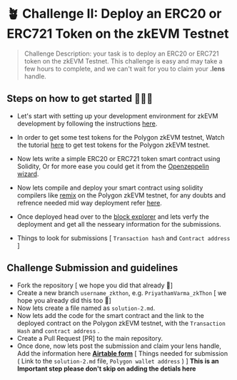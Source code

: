 
# 🪴 Challenge II: Deploy an ERC20 or ERC721 Token on the zkEVM Testnet

> Challenge Description: your task is to deploy an ERC20 or ERC721 token on the zkEVM Testnet. This challenge is easy and may take a few hours to complete, and we can't wait for you to claim your **.lens** handle. 


## Steps on how to get started 🏃🏻‍♂️ 

- Let's start with setting up your development environment for zkEVM development by following the instructions [here](https://wiki.polygon.technology/docs/zkEVM/develop#connecting-to-zkevm).

- In order to get some test tokens for the Polygon zkEVM testnet, Watch the tutorial [here](https://wiki.polygon.technology/docs/zkEVM/develop#bridge-assets-to-zkevm) to get test tokens for the Polygon zkEVM testnet.

- Now lets write a simple ERC20 or ERC721 token smart contract using Solidity, Or for more ease you could get it from the [Openzeppelin wizard](https://docs.openzeppelin.com/contracts/4.x/wizard).
- Now lets compile and deploy your smart contract using solidity compilers like [remix](https://remix.ethereum.org/) on the Polygon zkEVM testnet, for any doubts and refrence needed mid way deployment refer [here](https://wiki.polygon.technology/docs/zkEVM/develop). 

- Once deployed head over to the [block explorer](https://explorer.internal.zkevm-test.net/) and lets verfy the deployment and get all the nesseary information for the submissions.
- Things to look for submissions [ `Transaction hash` and `Contract address` ] 

## Challenge Submission and guidelines

- Fork the repository [ we hope you did that already 💫] 
- Create a new branch  `username_zkthon`, e.g.  `PriyathamVarma_zkThon`  [ we hope you already did this too  💫] 
- Now lets create a file named as `solution-2.md`.
- Now lets add the code for the smart contract and the link to the deployed contract on the Polygon zkEVM testnet, with the `Transaction Hash` and `contract address` .
- Create a Pull Request [PR] to the main repository. 
- Once done, now lets post the submission and claim your lens handle, Add the information here [**Airtable form**](https://airtable.com/shr21z0FfPImZfYBQ) [ Things needed for submission ( Link to the `solution-2.md` file, `Polygon wallet address` ) ] **This is an Important step please don't skip on adding the detials here**
